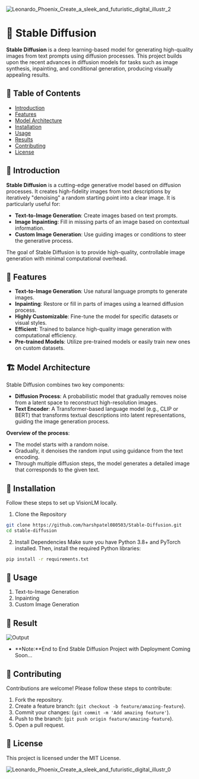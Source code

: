 ![Leonardo_Phoenix_Create_a_sleek_and_futuristic_digital_illustr_2](https://github.com/user-attachments/assets/c264804b-e35d-4cf1-8506-ca66f8f5d36f)
# 🎨 Stable Diffusion

**Stable Diffusion** is a deep learning-based model for generating high-quality images from text prompts using diffusion processes. This project builds upon the recent advances in diffusion models for tasks such as image synthesis, inpainting, and conditional generation, producing visually appealing results.

## 📜 Table of Contents

- [Introduction](#introduction)
- [Features](#features)
- [Model Architecture](#model-architecture)
- [Installation](#installation)
- [Usage](#usage)
- [Results](#results)
- [Contributing](#contributing)
- [License](#license)

## 🌟 Introduction
**Stable Diffusion** is a cutting-edge generative model based on diffusion processes. It creates high-fidelity images from text descriptions by iteratively "denoising" a random starting point into a clear image. It is particularly useful for:

- **Text-to-Image Generation**: Create images based on text prompts.
- **Image Inpainting**: Fill in missing parts of an image based on contextual information.
- **Custom Image Generation**: Use guiding images or conditions to steer the generative process.

The goal of Stable Diffusion is to provide high-quality, controllable image generation with minimal computational overhead.

## 🚀 Features

- **Text-to-Image Generation**: Use natural language prompts to generate images.
- **Inpainting**: Restore or fill in parts of images using a learned diffusion process.
- **Highly Customizable**: Fine-tune the model for specific datasets or visual styles.
- **Efficient**: Trained to balance high-quality image generation with computational efficiency.
- **Pre-trained Models**: Utilize pre-trained models or easily train new ones on custom datasets.

## 🏗️ Model Architecture

Stable Diffusion combines two key components:
- **Diffusion Process**: A probabilistic model that gradually removes noise from a latent space to reconstruct high-resolution images.
- **Text Encoder**: A Transformer-based language model (e.g., CLIP or BERT) that transforms textual descriptions into latent representations, guiding the image generation process.

**Overview of the process**:

- The model starts with a random noise.
- Gradually, it denoises the random input using guidance from the text encoding.
- Through multiple diffusion steps, the model generates a detailed image that corresponds to the given text.

## 🔧 Installation
Follow these steps to set up VisionLM locally.
1. Clone the Repository
```bash
git clone https://github.com/harshpatel080503/Stable-Diffusion.git
cd stable-diffusion
```
2. Install Dependencies
Make sure you have Python 3.8+ and PyTorch installed. Then, install the required Python libraries:
```bash
pip install -r requirements.txt
```

## 📖 Usage
1. Text-to-Image Generation
2. Inpainting
3. Custom Image Generation

## 🎯 Result
![Output](https://github.com/user-attachments/assets/f6c2c167-e510-46a3-8d06-9df2b8a9fe4b)

- **Note:**End to End Stable Diffusion Project with Deployment Coming Soon...

## 👥 Contributing
Contributions are welcome! Please follow these steps to contribute:

1. Fork the repository.
2. Create a feature branch: (```git checkout -b feature/amazing-feature```).
3. Commit your changes: (```git commit -m 'Add amazing feature'```).
4. Push to the branch: (```git push origin feature/amazing-feature```).
5. Open a pull request.

## 📝 License
This project is licensed under the MIT License.

![Leonardo_Phoenix_Create_a_sleek_and_futuristic_digital_illustr_0](https://github.com/user-attachments/assets/ba569ee8-8673-4161-9be8-8c80ab725e91)
